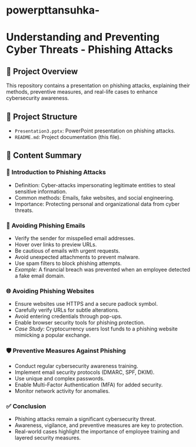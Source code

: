 # powerpttansuhka-
# Understanding and Preventing Cyber Threats - Phishing Attacks

## 📜 Project Overview
This repository contains a presentation on phishing attacks, explaining their methods, preventive measures, and real-life cases to enhance cybersecurity awareness.

## 📂 Project Structure
- `Presentation3.pptx`: PowerPoint presentation on phishing attacks.
- `README.md`: Project documentation (this file).

## 📝 Content Summary
### 📌 **Introduction to Phishing Attacks**
- Definition: Cyber-attacks impersonating legitimate entities to steal sensitive information.
- Common methods: Emails, fake websites, and social engineering.
- Importance: Protecting personal and organizational data from cyber threats.

### 📧 **Avoiding Phishing Emails**
- Verify the sender for misspelled email addresses.
- Hover over links to preview URLs.
- Be cautious of emails with urgent requests.
- Avoid unexpected attachments to prevent malware.
- Use spam filters to block phishing attempts.
- *Example:* A financial breach was prevented when an employee detected a fake email domain.

### 🌐 **Avoiding Phishing Websites**
- Ensure websites use HTTPS and a secure padlock symbol.
- Carefully verify URLs for subtle alterations.
- Avoid entering credentials through pop-ups.
- Enable browser security tools for phishing protection.
- *Case Study:* Cryptocurrency users lost funds to a phishing website mimicking a popular exchange.

### 🛡️ **Preventive Measures Against Phishing**
- Conduct regular cybersecurity awareness training.
- Implement email security protocols (DMARC, SPF, DKIM).
- Use unique and complex passwords.
- Enable Multi-Factor Authentication (MFA) for added security.
- Monitor network activity for anomalies.

### ✅ **Conclusion**
- Phishing attacks remain a significant cybersecurity threat.
- Awareness, vigilance, and preventive measures are key to protection.
- Real-world cases highlight the importance of employee training and layered security measures.

